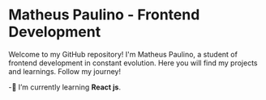 # Matheus Paulino - Frontend Development
<p>Welcome to my GitHub repository! I'm Matheus Paulino, a student of frontend development in constant evolution. Here you will find my projects and learnings. Follow my journey!</p>

-🌱 I’m currently learning **React js**.

